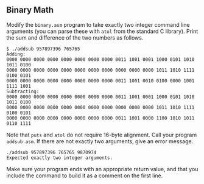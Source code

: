 ## Binary Math

Modify the `binary.asm` program to take exactly two integer command line arguments (you can parse these with `atol` from the standard C library). Print the sum and difference of the two numbers as follows.

```
$ ./addsub 957897396 765765
Adding:
0000 0000 0000 0000 0000 0000 0000 0000 0011 1001 0001 1000 0101 1010 1011 0100 
0000 0000 0000 0000 0000 0000 0000 0000 0000 0000 0000 1011 1010 1111 0100 0101 
0000 0000 0000 0000 0000 0000 0000 0000 0011 1001 0010 0100 0000 1001 1111 1001 
Subtracting:
0000 0000 0000 0000 0000 0000 0000 0000 0011 1001 0001 1000 0101 1010 1011 0100 
0000 0000 0000 0000 0000 0000 0000 0000 0000 0000 0000 1011 1010 1111 0100 0101 
0000 0000 0000 0000 0000 0000 0000 0000 0011 1001 0000 1100 1010 1011 0110 1111
```

Note that `puts` and `atol` do not require 16-byte alignment. Call your program `addsub.asm`. If there are not exactly two arguments, give an error message.

```
./addsub 957897396 765765 9870974
Expected exactly two integer arguments.
```

Make sure your program ends with an appropriate return value, and that you include the command to build it as a comment on the first line.